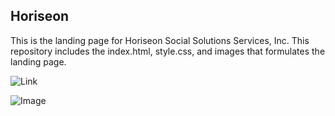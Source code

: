 ## Horiseon
This is the landing page for Horiseon Social Solutions Services, Inc.  This repository includes the index.html, style.css, and images that formulates the landing page.  



![Link](https://huntelaar1.github.io/Homework-1/)

![Image](https://github.com/the-Coding-Boot-Camp-at-UT/UTA-VIRT-FSF-FT-12-2021-U-LOL/blob/main/01-HTML-Git-CSS/02-Homework/Assets/01-html-css-git-homework-demo.png)
```
